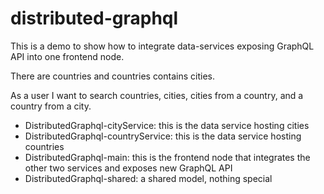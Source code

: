 # distributed-graphql
This is a demo to show how to integrate data-services exposing GraphQL API into one frontend node.

There are countries and countries contains cities. 

As a user I want to search countries, cities, cities from a country, and a country from a city.

- DistributedGraphql-cityService: this is the data service hosting cities
- DistributedGraphql-countryService: this is the data service hosting countries
- DistributedGraphql-main: this is the frontend node that integrates the other two services and exposes new GraphQL API
- DistributedGraphql-shared: a shared model, nothing special

